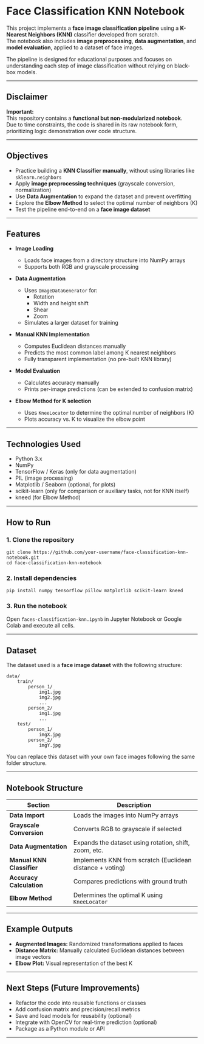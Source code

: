 # Face Classification KNN Notebook

This project implements a **face image classification pipeline** using a **K-Nearest Neighbors (KNN)** classifier developed from scratch.  
The notebook also includes **image preprocessing**, **data augmentation**, and **model evaluation**, applied to a dataset of face images.

The pipeline is designed for educational purposes and focuses on understanding each step of image classification without relying on black-box models.

---

## Disclaimer

**Important:**  
This repository contains a **functional but non-modularized notebook**.  
Due to time constraints, the code is shared in its raw notebook form, prioritizing logic demonstration over code structure.

---

## Objectives

- Practice building a **KNN Classifier manually**, without using libraries like `sklearn.neighbors`
- Apply **image preprocessing techniques** (grayscale conversion, normalization)
- Use **Data Augmentation** to expand the dataset and prevent overfitting
- Explore the **Elbow Method** to select the optimal number of neighbors (K)
- Test the pipeline end-to-end on a **face image dataset**

---

## Features

- **Image Loading**
    - Loads face images from a directory structure into NumPy arrays
    - Supports both RGB and grayscale processing

- **Data Augmentation**
    - Uses `ImageDataGenerator` for:
        - Rotation
        - Width and height shift
        - Shear
        - Zoom
    - Simulates a larger dataset for training

- **Manual KNN Implementation**
    - Computes Euclidean distances manually
    - Predicts the most common label among K nearest neighbors
    - Fully transparent implementation (no pre-built KNN library)

- **Model Evaluation**
    - Calculates accuracy manually
    - Prints per-image predictions (can be extended to confusion matrix)

- **Elbow Method for K selection**
    - Uses `KneeLocator` to determine the optimal number of neighbors (K)
    - Plots accuracy vs. K to visualize the elbow point

---

## Technologies Used

- Python 3.x
- NumPy
- TensorFlow / Keras (only for data augmentation)
- PIL (image processing)
- Matplotlib / Seaborn (optional, for plots)
- scikit-learn (only for comparison or auxiliary tasks, not for KNN itself)
- kneed (for Elbow Method)

---

## How to Run

### 1. Clone the repository

```
git clone https://github.com/your-username/face-classification-knn-notebook.git
cd face-classification-knn-notebook
```

### 2. Install dependencies

```
pip install numpy tensorflow pillow matplotlib scikit-learn kneed
```

### 3. Run the notebook

Open `faces-classification-knn.ipynb` in Jupyter Notebook or Google Colab and execute all cells.

---

## Dataset

The dataset used is a **face image dataset** with the following structure:

```
data/
    train/
        person_1/
            img1.jpg
            img2.jpg
            ...
        person_2/
            img1.jpg
            ...
    test/
        person_1/
            imgX.jpg
        person_2/
            imgY.jpg
```

You can replace this dataset with your own face images following the same folder structure.

---

## Notebook Structure

| Section | Description |
|----------|-------------|
| **Data Import** | Loads the images into NumPy arrays |
| **Grayscale Conversion** | Converts RGB to grayscale if selected |
| **Data Augmentation** | Expands the dataset using rotation, shift, zoom, etc. |
| **Manual KNN Classifier** | Implements KNN from scratch (Euclidean distance + voting) |
| **Accuracy Calculation** | Compares predictions with ground truth |
| **Elbow Method** | Determines the optimal K using `KneeLocator` |

---

## Example Outputs

- **Augmented Images:** Randomized transformations applied to faces  
- **Distance Matrix:** Manually calculated Euclidean distances between image vectors  
- **Elbow Plot:** Visual representation of the best K

---

## Next Steps (Future Improvements)

- Refactor the code into reusable functions or classes
- Add confusion matrix and precision/recall metrics
- Save and load models for reusability (optional)
- Integrate with OpenCV for real-time prediction (optional)
- Package as a Python module or API

---

